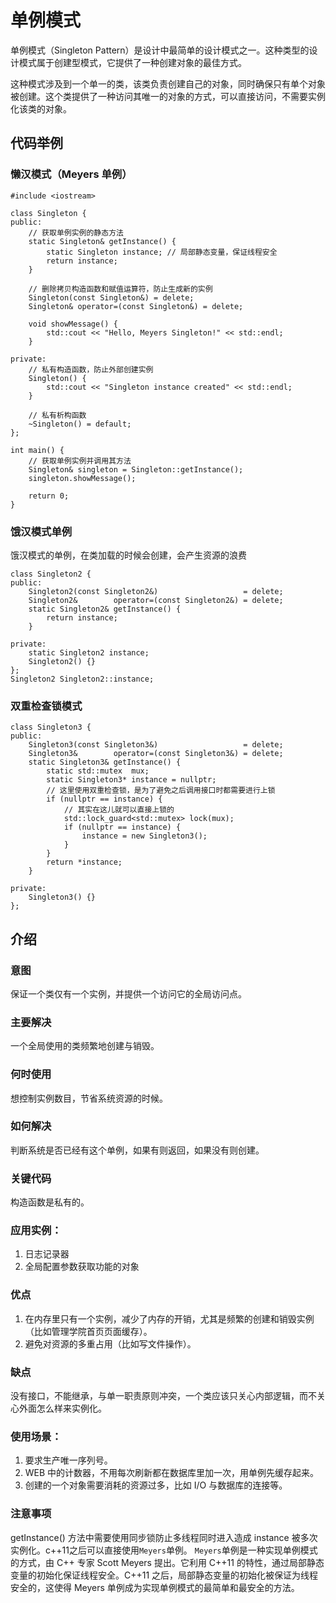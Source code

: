 # 单例模式
单例模式（Singleton Pattern）是设计中最简单的设计模式之一。这种类型的设计模式属于创建型模式，它提供了一种创建对象的最佳方式。

这种模式涉及到一个单一的类，该类负责创建自己的对象，同时确保只有单个对象被创建。这个类提供了一种访问其唯一的对象的方式，可以直接访问，不需要实例化该类的对象。
## 代码举例

### 懒汉模式（Meyers 单例）
```
#include <iostream>

class Singleton {
public:
    // 获取单例实例的静态方法
    static Singleton& getInstance() {
        static Singleton instance; // 局部静态变量，保证线程安全
        return instance;
    }

    // 删除拷贝构造函数和赋值运算符，防止生成新的实例
    Singleton(const Singleton&) = delete;
    Singleton& operator=(const Singleton&) = delete;

    void showMessage() {
        std::cout << "Hello, Meyers Singleton!" << std::endl;
    }

private:
    // 私有构造函数，防止外部创建实例
    Singleton() {
        std::cout << "Singleton instance created" << std::endl;
    }

    // 私有析构函数
    ~Singleton() = default;
};

int main() {
    // 获取单例实例并调用其方法
    Singleton& singleton = Singleton::getInstance();
    singleton.showMessage();

    return 0;
}

```
### 饿汉模式单例

饿汉模式的单例，在类加载的时候会创建，会产生资源的浪费

```
class Singleton2 {
public:
    Singleton2(const Singleton2&)                   = delete;
    Singleton2&        operator=(const Singleton2&) = delete;
    static Singleton2& getInstance() {
        return instance;
    }

private:
    static Singleton2 instance;
    Singleton2() {}
};
Singleton2 Singleton2::instance;
```

### 双重检查锁模式
```
class Singleton3 {
public:
    Singleton3(const Singleton3&)                   = delete;
    Singleton3&        operator=(const Singleton3&) = delete;
    static Singleton3& getInstance() {
        static std::mutex  mux;
        static Singleton3* instance = nullptr;
        // 这里使用双重检查锁，是为了避免之后调用接口时都需要进行上锁
        if (nullptr == instance) {
            // 其实在这儿就可以直接上锁的
            std::lock_guard<std::mutex> lock(mux);
            if (nullptr == instance) {
                instance = new Singleton3();
            }
        }
        return *instance;
    }

private:
    Singleton3() {}
};
```

## 介绍
### 意图
保证一个类仅有一个实例，并提供一个访问它的全局访问点。

### 主要解决
一个全局使用的类频繁地创建与销毁。

### 何时使用
想控制实例数目，节省系统资源的时候。

### 如何解决
判断系统是否已经有这个单例，如果有则返回，如果没有则创建。

### 关键代码
构造函数是私有的。

### 应用实例：
1) 日志记录器
2) 全局配置参数获取功能的对象
### 优点
1) 在内存里只有一个实例，减少了内存的开销，尤其是频繁的创建和销毁实例（比如管理学院首页页面缓存）。
2) 避免对资源的多重占用（比如写文件操作）。
### 缺点
没有接口，不能继承，与单一职责原则冲突，一个类应该只关心内部逻辑，而不关心外面怎么样来实例化。

### 使用场景：

1) 要求生产唯一序列号。
2) WEB 中的计数器，不用每次刷新都在数据库里加一次，用单例先缓存起来。
3) 创建的一个对象需要消耗的资源过多，比如 I/O 与数据库的连接等。
### 注意事项
getInstance() 方法中需要使用同步锁防止多线程同时进入造成 instance 被多次实例化。c++11之后可以直接使用`Meyers`单例。
`Meyers`单例是一种实现单例模式的方式，由 C++ 专家 Scott Meyers 提出。它利用 C++11 的特性，通过局部静态变量的初始化保证线程安全。C++11 之后，局部静态变量的初始化被保证为线程安全的，这使得 Meyers 单例成为实现单例模式的最简单和最安全的方法。